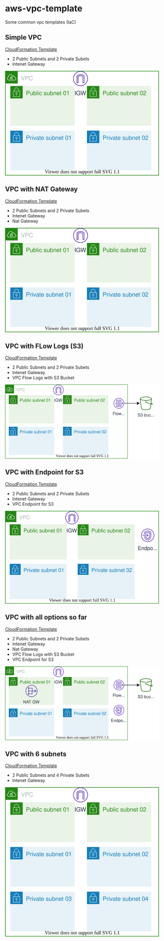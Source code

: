 # aws-vpc-template
Some common vpc templates (IaC)

## Simple VPC

[CloudFormation Template](./cfn/00-vpc.yml)

* 2 Public Subnets and 2 Private Subets
* Intenet Gateway

![](./images/00-vpc.dio.svg)

## VPC with NAT Gateway

[CloudFormation Template](./cfn/01-vpc-natgw.yml)

* 2 Public Subnets and 2 Private Subets
* Intenet Gateway
* Nat Gateway

![](./images/01-vpc-natgw.dio.svg)

## VPC with FLow Logs (S3)

[CloudFormation Template](./cfn/02-vpc-s3flowlogs.yml)

* 2 Public Subnets and 2 Private Subets
* Intenet Gateway
* VPC Flow Logs with S3 Bucket

![](./images/02-vpc-s3flowlogs.dio.svg)

## VPC with Endpoint for S3

[CloudFormation Template](./cfn/03-vpc-s3endpoint.yml)

* 2 Public Subnets and 2 Private Subets
* Intenet Gateway
* VPC Endpoint for S3

![](./images/03-vpc-s3endpoint.dio.svg)

## VPC with all options so far

[CloudFormation Template](./cfn/04-vpc-alloptions.yml)

* 2 Public Subnets and 2 Private Subets
* Intenet Gateway
* Nat Gateway
* VPC Flow Logs with S3 Bucket
* VPC Endpoint for S3

![](./images/04-vpc-alloptions.dio.svg)

## VPC with 6 subnets

[CloudFormation Template](./cfn/05-vpc-6subnets.yml)

* 2 Public Subnets and 4 Private Subets
* Intenet Gateway

![](./images/05-vpc-6subnets.dio.svg)